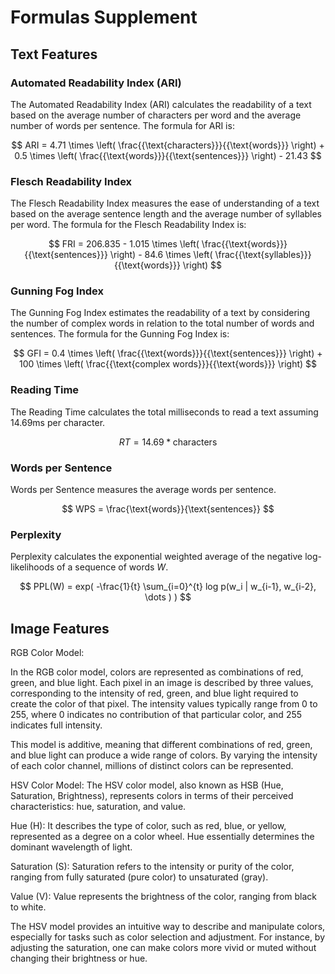 # Formulas Supplement 

## Text Features

### Automated Readability Index (ARI)

The Automated Readability Index (ARI) calculates the readability of a text based on the average number of characters per word and the average number of words per sentence. The formula for ARI is:

$$ ARI = 4.71 \times \left( \frac{{\text{characters}}}{{\text{words}}} \right) + 0.5 \times \left( \frac{{\text{words}}}{{\text{sentences}}} \right) - 21.43 $$

### Flesch Readability Index

The Flesch Readability Index measures the ease of understanding of a text based on the average sentence length and the average number of syllables per word. The formula for the Flesch Readability Index is:

$$ FRI = 206.835 - 1.015 \times \left( \frac{{\text{words}}}{{\text{sentences}}} \right) - 84.6 \times \left( \frac{{\text{syllables}}}{{\text{words}}} \right) $$

### Gunning Fog Index

The Gunning Fog Index estimates the readability of a text by considering the number of complex words in relation to the total number of words and sentences. The formula for the Gunning Fog Index is:

$$ GFI = 0.4 \times \left( \frac{{\text{words}}}{{\text{sentences}}} \right) + 100 \times \left( \frac{{\text{complex words}}}{{\text{words}}} \right) $$


### Reading Time

The Reading Time calculates the total milliseconds to read a text assuming 14.69ms per character.

$$ RT = 14.69 * \text{characters} $$

### Words per Sentence

Words per Sentence measures the average words per sentence.

$$ WPS = \frac{\text{words}}{\text{sentences}} $$

### Perplexity 

Perplexity calculates the exponential weighted average of the negative log-likelihoods of a sequence of words $W$.

$$ PPL(W) = exp( -\frac{1}{t} \sum_{i=0}^{t}  log p(w_i | w_{i-1}, w_{i-2}, \dots  ) ) $$ 



## Image Features 

RGB Color Model:

In the RGB color model, colors are represented as combinations of red, green, and blue light. Each pixel in an image is described by three values, corresponding to the intensity of red, green, and blue light required to create the color of that pixel. The intensity values typically range from 0 to 255, where 0 indicates no contribution of that particular color, and 255 indicates full intensity.

This model is additive, meaning that different combinations of red, green, and blue light can produce a wide range of colors. By varying the intensity of each color channel, millions of distinct colors can be represented.



HSV Color Model:
The HSV color model, also known as HSB (Hue, Saturation, Brightness), represents colors in terms of their perceived characteristics: hue, saturation, and value.

Hue (H): It describes the type of color, such as red, blue, or yellow, represented as a degree on a color wheel. Hue essentially determines the dominant wavelength of light.

Saturation (S): Saturation refers to the intensity or purity of the color, ranging from fully saturated (pure color) to unsaturated (gray).

Value (V): Value represents the brightness of the color, ranging from black to white.

The HSV model provides an intuitive way to describe and manipulate colors, especially for tasks such as color selection and adjustment. For instance, by adjusting the saturation, one can make colors more vivid or muted without changing their brightness or hue.

